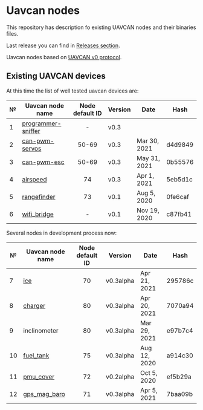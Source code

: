 
# Uavcan nodes

This repository has description fo existing UAVCAN nodes and their binaries files.

Last release you can find in [Releases section](https://github.com/InnopolisAero/inno_uavcan_node_binaries/releases).

Uavcan nodes based on [UAVCAN v0 protocol](https://legacy.uavcan.org/).

## Existing UAVCAN devices

At this time the list of well tested uavcan devices are:

| № | Uavcan node name                            | Node default ID | Version    | Date         | Hash    |
| - | ------------------------------------------- |:---------------:| ---------- | ------------ | ------- |
| 1 | [programmer-sniffer](doc/programmer_sniffer/README.md)| -     | v0.3       |              |         |
| 2 | [can-pwm-servos](doc/can_pwm/README.md)     | 50-69           | v0.3       | Mar 30, 2021 | d4d9849 |
| 3 | [can-pwm-esc](doc/can_pwm/README.md)        | 50-69           | v0.3       | May 31, 2021 | 0b55576 |
| 4 | [airspeed](doc/airspeed/README.md)          | 74              | v0.3       | Apr 1, 2021  | 5eb5d1c |
| 5 | [rangefinder](doc/rangefinder/README.md)    | 73              | v0.1       | Aug 5, 2020  | 0fe6caf |
| 6 | [wifi_bridge](doc/wifi_bridge/README.md)    | -               | v0.1       | Nov 19, 2020 | c87fb41 |

Several nodes in development process now:

| № | Uavcan node name                            | Node default ID | Version    | Date         | Hash    |
| - | ------------------------------------------- |:---------------:| ---------- | ------------ | ------- |
| 7 | [ice](doc/ice/README.md)                    | 70          | v0.3alpha  | Apr 21, 2021 | 295786c |
| 8 | [charger](doc/charger/README.md)            | 80              | v0.3alpha  | Apr 20, 2021 | 7070a94 |
| 9 | inclinometer                                | 80              | v0.3alpha  | Mar 29, 2021 | e97b7c4 |
| 10| [fuel_tank](doc/fuel_tank/README.md)        | 75              | v0.3alpha  | Aug 12, 2020 | a914c30 |
| 11| [pmu_cover](doc/pmu_cover/README.md)        | 72              | v0.2alpha  | Oct 5, 2020  | ef5b29a |
| 12| [gps_mag_baro](doc/gps_mag_baro/README.md)  | 71              | v0.3alpha   | Apr 5, 2021  | 7baa09b |
